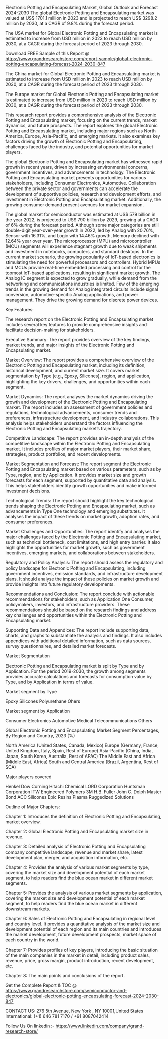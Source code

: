 Electronic Potting and Encapsulating Market, Global Outlook and Forecast 2024-2030
The global Electronic Potting and Encapsulating market was valued at US$ 1701.1 million in 2023 and is projected to reach US$ 3298.2 million by 2030, at a CAGR of 9.8% during the forecast period.

The USA market for Global Electronic Potting and Encapsulating market is estimated to increase from USD million in 2023 to reach USD million by 2030, at a CAGR during the forecast period of 2023 through 2030.

Download FREE Sample of this Report @ https://www.grandresearchstore.com/report-sample/global-electronic-potting-encapsulating-forecast-2024-2030-847

The China market for Global Electronic Potting and Encapsulating market is estimated to increase from USD million in 2023 to reach USD million by 2030, at a CAGR during the forecast period of 2023 through 2030.

The Europe market for Global Electronic Potting and Encapsulating market is estimated to increase from USD million in 2023 to reach USD million by 2030, at a CAGR during the forecast period of 2023 through 2030.

This research report provides a comprehensive analysis of the Electronic Potting and Encapsulating market, focusing on the current trends, market dynamics, and future prospects. The report explores the global Electronic Potting and Encapsulating market, including major regions such as North America, Europe, Asia-Pacific, and emerging markets. It also examines key factors driving the growth of Electronic Potting and Encapsulating, challenges faced by the industry, and potential opportunities for market players.

The global Electronic Potting and Encapsulating market has witnessed rapid growth in recent years, driven by increasing environmental concerns, government incentives, and advancements in technology. The Electronic Potting and Encapsulating market presents opportunities for various stakeholders, including Consumer Electronics, Automotive. Collaboration between the private sector and governments can accelerate the development of supportive policies, research and development efforts, and investment in Electronic Potting and Encapsulating market. Additionally, the growing consumer demand present avenues for market expansion.

The global market for semiconductor was estimated at US$ 579 billion in the year 2022, is projected to US$ 790 billion by 2029, growing at a CAGR of 6% during the forecast period. Although some major categories are still double-digit year-over-year growth in 2022, led by Analog with 20.76%, Sensor with 16.31%, and Logic with 14.46% growth, Memory declined with 12.64% year over year. The microprocessor (MPU) and microcontroller (MCU) segments will experience stagnant growth due to weak shipments and investment in notebooks, computers, and standard desktops. In the current market scenario, the growing popularity of IoT-based electronics is stimulating the need for powerful processors and controllers. Hybrid MPUs and MCUs provide real-time embedded processing and control for the topmost IoT-based applications, resulting in significant market growth. The Analog IC segment is expected to grow gradually, while demand from the networking and communications industries is limited. Few of the emerging trends in the growing demand for Analog integrated circuits include signal conversion, automotive-specific Analog applications, and power management. They drive the growing demand for discrete power devices.

Key Features:

The research report on the Electronic Potting and Encapsulating market includes several key features to provide comprehensive insights and facilitate decision-making for stakeholders.

Executive Summary: The report provides overview of the key findings, market trends, and major insights of the Electronic Potting and Encapsulating market.

Market Overview: The report provides a comprehensive overview of the Electronic Potting and Encapsulating market, including its definition, historical development, and current market size. It covers market segmentation by Type (e.g., Epoxy, Silicones), region, and application, highlighting the key drivers, challenges, and opportunities within each segment.

Market Dynamics: The report analyses the market dynamics driving the growth and development of the Electronic Potting and Encapsulating market. The report includes an assessment of government policies and regulations, technological advancements, consumer trends and preferences, infrastructure development, and industry collaborations. This analysis helps stakeholders understand the factors influencing the Electronic Potting and Encapsulating market’s trajectory.

Competitive Landscape: The report provides an in-depth analysis of the competitive landscape within the Electronic Potting and Encapsulating market. It includes profiles of major market players, their market share, strategies, product portfolios, and recent developments.

Market Segmentation and Forecast: The report segment the Electronic Potting and Encapsulating market based on various parameters, such as by Type, region, and by Application. It provides market size and growth forecasts for each segment, supported by quantitative data and analysis. This helps stakeholders identify growth opportunities and make informed investment decisions.

Technological Trends: The report should highlight the key technological trends shaping the Electronic Potting and Encapsulating market, such as advancements in Type One technology and emerging substitutes. It analyses the impact of these trends on market growth, adoption rates, and consumer preferences.

Market Challenges and Opportunities: The report identify and analyses the major challenges faced by the Electronic Potting and Encapsulating market, such as technical bottleneck, cost limitations, and high entry barrier. It also highlights the opportunities for market growth, such as government incentives, emerging markets, and collaborations between stakeholders.

Regulatory and Policy Analysis: The report should assess the regulatory and policy landscape for Electronic Potting and Encapsulating, including government incentives, emission standards, and infrastructure development plans. It should analyse the impact of these policies on market growth and provide insights into future regulatory developments.

Recommendations and Conclusion: The report conclude with actionable recommendations for stakeholders, such as Application One Consumer, policymakers, investors, and infrastructure providers. These recommendations should be based on the research findings and address key challenges and opportunities within the Electronic Potting and Encapsulating market.

Supporting Data and Appendices: The report include supporting data, charts, and graphs to substantiate the analysis and findings. It also includes appendices with additional detailed information, such as data sources, survey questionnaires, and detailed market forecasts.

Market Segmentation

Electronic Potting and Encapsulating market is split by Type and by Application. For the period 2019-2030, the growth among segments provides accurate calculations and forecasts for consumption value by Type, and by Application in terms of value.

Market segment by Type

Epoxy
Silicones
Polyurethane
Ohers

Market segment by Application

Consumer Electronics
Automotive
Medical
Telecommunications
Others

Global Electronic Potting and Encapsulating Market Segment Percentages, By Region and Country, 2023 (%)

North America (United States, Canada, Mexico)
Europe (Germany, France, United Kingdom, Italy, Spain, Rest of Europe)
Asia-Pacific (China, India, Japan, South Korea, Australia, Rest of APAC)
The Middle East and Africa (Middle East, Africa)
South and Central America (Brazil, Argentina, Rest of SCA)

Major players covered

Henkel
Dow Corning
Hitachi Chemical
LORD Corporation
Huntsman Corporation
ITW Engineered Polymers
3M
H.B. Fuller
John C. Dolph
Master Bond
ACC Silicones
Epic Resins
Plasma Ruggedized Solutions

Outline of Major Chapters:

Chapter 1: Introduces the definition of Electronic Potting and Encapsulating, market overview.

Chapter 2: Global Electronic Potting and Encapsulating market size in revenue.

Chapter 3: Detailed analysis of Electronic Potting and Encapsulating company competitive landscape, revenue and market share, latest development plan, merger, and acquisition information, etc.

Chapter 4: Provides the analysis of various market segments by type, covering the market size and development potential of each market segment, to help readers find the blue ocean market in different market segments.

Chapter 5: Provides the analysis of various market segments by application, covering the market size and development potential of each market segment, to help readers find the blue ocean market in different downstream markets.

Chapter 6: Sales of Electronic Potting and Encapsulating in regional level and country level. It provides a quantitative analysis of the market size and development potential of each region and its main countries and introduces the market development, future development prospects, market space of each country in the world.

Chapter 7: Provides profiles of key players, introducing the basic situation of the main companies in the market in detail, including product sales, revenue, price, gross margin, product introduction, recent development, etc.

Chapter 8: The main points and conclusions of the report.

Get the Complete Report & TOC @ https://www.grandresearchstore.com/semiconductor-and-electronics/global-electronic-potting-encapsulating-forecast-2024-2030-847

CONTACT US:
276 5th Avenue, New York , NY 10001,United States
International: (+1) 646 781 7170 / +91 8087042414

Follow Us On linkedin :- https://www.linkedin.com/company/grand-research-store/

